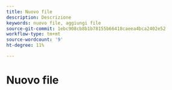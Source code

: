 ```yaml
---
title: Nuovo file
description: Descrizione
keywords: nuovo file, aggiungi file
source-git-commit: 1ebc908cb8b1b78155b66418caeea4bca2402e52
workflow-type: tm+mt
source-wordcount: '9'
ht-degree: 11%

---
```



# Nuovo file

